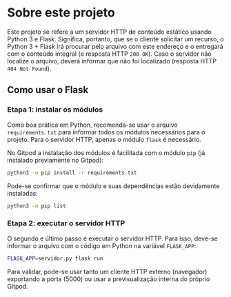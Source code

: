 # Sobre este projeto

Este projeto se refere a um servidor HTTP de conteúdo estático usando Python 3 e Flask. Significa, portanto, que se o cliente solicitar um recurso, o Python 3 + Flask irá procurar pelo arquivo com este endereço e o entregará com o conteúdo integral (e resposta HTTP `200 OK`). Caso o servidor não localize o arquivo, deverá informar que não foi localizado (resposta HTTP `404 Not Found`).

## Como usar o Flask

### Etapa 1: instalar os módulos

Como boa prática em Python, recomenda-se usar o arquivo `requirements.txt` para informar todos os módulos necessários para o projeto. Para o servidor HTTP, apenas o módulo `flask` é necessário.

No Gitpod a instalação dos módulos é facilitada com o módulo `pip` (já instalado previamente no Gitpod):

```bash
python3 -m pip install -r requirements.txt
```

Pode-se confirmar que o módulo e suas dependências estão devidamente instaladas:

```bash
python3 -m pip list
```

### Etapa 2: executar o servidor HTTP

O segundo e último passo é executar o servidor HTTP. Para isso, deve-se informar o arquivo com o código em Python na variável `FLASK_APP`:

```bash
FLASK_APP=servidor.py flask run
```

Para validar, pode-se usar tanto um cliente HTTP externo (navegador) exportando a porta (5000) ou usar a previsualização interna do próprio Gitpod.
